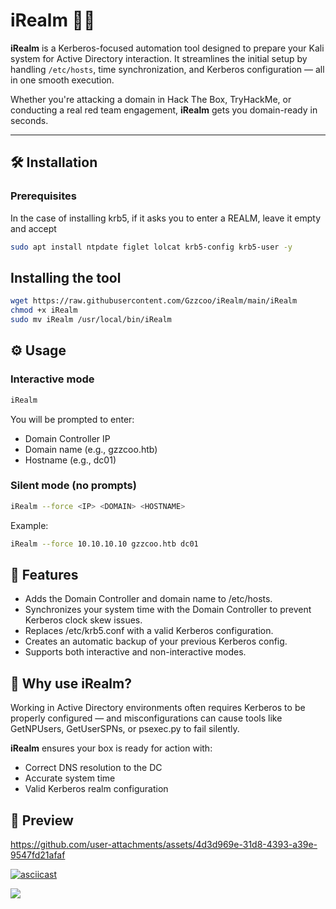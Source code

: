# iRealm 🏰🔐

**iRealm** is a Kerberos-focused automation tool designed to prepare your Kali system for Active Directory interaction. It streamlines the initial setup by handling `/etc/hosts`, time synchronization, and Kerberos configuration — all in one smooth execution.

Whether you're attacking a domain in Hack The Box, TryHackMe, or conducting a real red team engagement, **iRealm** gets you domain-ready in seconds.

---

## 🛠️ Installation

### Prerequisites
In the case of installing krb5, if it asks you to enter a REALM, leave it empty and accept
```bash
sudo apt install ntpdate figlet lolcat krb5-config krb5-user -y
```
## Installing the tool
```bash
wget https://raw.githubusercontent.com/Gzzcoo/iRealm/main/iRealm
chmod +x iRealm
sudo mv iRealm /usr/local/bin/iRealm
```
## ⚙️ Usage
### Interactive mode
```bash
iRealm
```
You will be prompted to enter:

  - Domain Controller IP
  - Domain name (e.g., gzzcoo.htb)
  - Hostname (e.g., dc01)

### Silent mode (no prompts)
```bash
iRealm --force <IP> <DOMAIN> <HOSTNAME>
```
Example:
```bash
iRealm --force 10.10.10.10 gzzcoo.htb dc01
```

## 🚀 Features

  - Adds the Domain Controller and domain name to /etc/hosts.
  - Synchronizes your system time with the Domain Controller to prevent Kerberos clock skew issues.
  - Replaces /etc/krb5.conf with a valid Kerberos configuration.
  - Creates an automatic backup of your previous Kerberos config.
  - Supports both interactive and non-interactive modes.

## 📌 Why use iRealm?

Working in Active Directory environments often requires Kerberos to be properly configured — and misconfigurations can cause tools like GetNPUsers, GetUserSPNs, or psexec.py to fail silently.

**iRealm** ensures your box is ready for action with:

  - Correct DNS resolution to the DC
  - Accurate system time
  - Valid Kerberos realm configuration

## 📸 Preview

https://github.com/user-attachments/assets/4d3d969e-31d8-4393-a39e-9547fd21afaf



[![asciicast](https://asciinema.org/a/IGU4IZacmaieu5oeXnR3ajk8j.svg)](https://asciinema.org/a/IGU4IZacmaieu5oeXnR3ajk8j)




<a href="https://asciinema.org/a/IGU4IZacmaieu5oeXnR3ajk8j" target="_blank"><img src="https://asciinema.org/a/IGU4IZacmaieu5oeXnR3ajk8j.svg" /></a>
